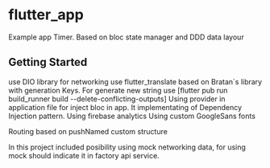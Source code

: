 # flutter_app

Example app Timer. Based on bloc state manager and DDD data layour

## Getting Started

use DIO library for networking
use flutter_translate based on Bratan`s library with generation Keys. For generate new string use  [flutter pub run build_runner build --delete-conflicting-outputs]
Using provider in application file for inject bloc in app. It implementating of Dependency Injection pattern.
Using firebase analytics
Using custom GoogleSans fonts

Routing based on pushNamed custom structure

In this project included posibility using mock networking data, for using mock should indicate it in factory api service. 



